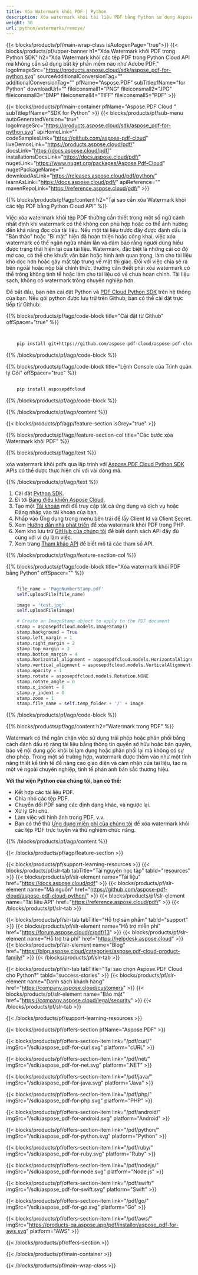 ```yaml
---
title: Xóa Watermark khỏi PDF | Python
description: Xóa watermark khỏi tài liệu PDF bằng Python sử dụng Aspose.PDF Cloud SDK.
weight: 30
url: python/watermarks/remove/
---
```


{{< blocks/products/pf/main-wrap-class isAutogenPage="true">}}
{{< blocks/products/pf/upper-banner h1="Xóa Watermark khỏi PDF trong Python SDK" h2="Xóa Watermark khỏi các tệp PDF trong Python Cloud API mà không cần sử dụng bất kỳ phần mềm nào như Adobe PDF." logoImageSrc="https://products.aspose.cloud/sdk/aspose_pdf-for-python.svg" sourceAdditionalConversionTag="" additionalConversionTag="" pfName="Aspose.PDF" subTitlepfName="for Python" downloadUrl="" fileiconsmall1="PNG" fileiconsmall2="JPG" fileiconsmall3="BMP" fileiconsmall4="TIFF" fileiconsmall5="PDF" >}}

{{< blocks/products/pf/main-container pfName="Aspose.PDF Cloud " subTitlepfName="SDK for Python" >}}
{{< blocks/products/pf/sub-menu autoGeneratedVersion="true" logoImageSrc="https://products.aspose.cloud/sdk/aspose_pdf-for-python.svg" apiHomeLink="" codeSamplesLink="https://github.com/aspose-pdf-cloud" liveDemosLink="https://products.aspose.cloud/pdf/" docsLink="https://docs.aspose.cloud/pdf/" installationsDocsLink="https://docs.aspose.cloud/pdf/" nugetLink="https://www.nuget.org/packages/Aspose.Pdf-Cloud" nugetPackageName="" downloadAsLink="https://releases.aspose.cloud/pdf/python/" learnAsLink="https://docs.aspose.cloud/pdf/" apiReference="" mavenRepoLink="https://reference.aspose.cloud/pdf/" >}}

{{% blocks/products/pf/agp/content h2="Tại sao cần xóa Watermark khỏi các tệp PDF bằng Python Cloud API" %}}

Việc xóa watermark khỏi tệp PDF thường cần thiết trong một số ngữ cảnh nhất định khi watermark có thể không còn phù hợp hoặc có thể ảnh hưởng đến khả năng đọc của tài liệu.
Nếu một tài liệu trước đây được đánh dấu là "Bản thảo" hoặc "Bí mật" hiện đã hoàn thiện hoặc công khai, việc xóa watermark có thể ngăn ngừa nhầm lẫn và đảm bảo rằng người dùng hiểu được trạng thái hiện tại của tài liệu. Watermark, đặc biệt là những cái có độ mờ cao, có thể che khuất văn bản hoặc hình ảnh quan trọng, làm cho tài liệu khó đọc hơn hoặc gây mất tập trung về mặt thị giác. Đối với việc chia sẻ ra bên ngoài hoặc nộp bài chính thức, thường cần thiết phải xóa watermark có thể trông không tinh tế hoặc làm cho tài liệu có vẻ chưa hoàn chỉnh. Tài liệu sạch, không có watermark trông chuyên nghiệp hơn.

Để bắt đầu, bạn nên cài đặt Python và [PDF Cloud Python SDK](https://pypi.org/project/asposepdfcloud/) trên hệ thống của bạn.
Nếu gói python được lưu trữ trên Github, bạn có thể cài đặt trực tiếp từ Github:

{{% blocks/products/pf/agp/code-block title="Cài đặt từ Github" offSpacer="true" %}}

```bash

     
    pip install git+https://github.com/aspose-pdf-cloud/aspose-pdf-cloud-python.git


```

{{% /blocks/products/pf/agp/code-block %}}

{{% blocks/products/pf/agp/code-block title="Lệnh Console của Trình quản lý Gói" offSpacer="true" %}}

```bash
     
    pip install asposepdfcloud

```

{{% /blocks/products/pf/agp/code-block %}}

{{% /blocks/products/pf/agp/content %}}

{{< blocks/products/pf/agp/feature-section isGrey="true" >}}

{{% blocks/products/pf/agp/feature-section-col title="Các bước xóa Watermark khỏi PDF" %}}

{{% blocks/products/pf/agp/text %}}

xóa watermark khỏi pdfs qua lập trình với
[Aspose.PDF Cloud Python SDK](https://products.aspose.cloud/pdf/python/)
APIs có thể được thực hiện chỉ với vài dòng mã.

{{% /blocks/products/pf/agp/text %}}

1. Cài đặt [Python SDK](https://pypi.org/project/asposepdfcloud/).
1. Đi tới [Bảng điều khiển Aspose Cloud](https://dashboard.aspose.cloud/).
1. Tạo một [Tài khoản](https://docs.aspose.cloud/display/storagecloud/Creating+and+Managing+Account) mới để truy cập tất cả ứng dụng và dịch vụ hoặc Đăng nhập vào tài khoản của bạn.
1. Nhấp vào Ứng dụng trong menu bên trái để lấy Client Id và Client Secret.
1. Xem [Hướng dẫn nhà phát triển](https://docs.aspose.cloud/pdf/working-with-stamps/) để xóa watermark khỏi PDF trong PHP.
1. Xem kho lưu trữ [GitHub của chúng tôi](https://github.com/aspose-pdf-cloud/aspose-pdf-cloud-python/) để biết danh sách API đầy đủ cùng với ví dụ làm việc.
1. Xem trang [Tham khảo API](https://reference.aspose.cloud/pdf/#/Merge) để biết mô tả các tham số API.

{{% /blocks/products/pf/agp/feature-section-col %}}

{{% blocks/products/pf/agp/code-block title="Xóa watermark khỏi PDF bằng Python" offSpacer="" %}}

```python

	file_name = 'PageNumberStamp.pdf'
	self.uploadFile(file_name)

	image = 'test.jpg'
	self.uploadFile(image)

	# Create an ImageStamp object to apply to the PDF document
	stamp = asposepdfcloud.models.ImageStamp()
	stamp.background = True
	stamp.left_margin = 1
	stamp.right_margin = 2
	stamp.top_margin = 3
	stamp.bottom_margin = 4
	stamp.horizontal_alignment = asposepdfcloud.models.HorizontalAlignment.CENTER
	stamp.vertical_alignment = asposepdfcloud.models.VerticalAlignment.CENTER
	stamp.opacity = 1
	stamp.rotate = asposepdfcloud.models.Rotation.NONE
	stamp.rotate_angle = 0
	stamp.x_indent = 0
	stamp.y_indent = 0
	stamp.zoom = 1
	stamp.file_name = self.temp_folder + '/' + image
```

{{% /blocks/products/pf/agp/code-block %}}

{{% blocks/products/pf/agp/content h2="Watermark trong PDF" %}}

Watermark có thể ngăn chặn việc sử dụng trái phép hoặc phân phối bằng cách đánh dấu rõ ràng tài liệu bằng thông tin quyền sở hữu hoặc bản quyền, bảo vệ nội dung gốc khỏi bị lạm dụng hoặc phân phối lại mà không có sự cho phép.
Trong một số trường hợp, watermark được thêm vào như một tính năng thiết kế tinh tế để nâng cao giao diện và cảm nhận của tài liệu, tạo ra một vẻ ngoài chuyên nghiệp, tinh tế phản ánh bản sắc thương hiệu.

**Với thư viện Python của chúng tôi, bạn có thể:**

+ Kết hợp các tài liệu PDF.
+ Chia nhỏ các tệp PDF.
+ Chuyển đổi PDF sang các định dạng khác, và ngược lại.
+ Xử lý Ghi chú.
+ Làm việc với hình ảnh trong PDF, v.v.
+ Bạn có thể thử [Ứng dụng miễn phí của chúng tôi](https://products.aspose.app/pdf/remove-watermark) để xóa watermark khỏi các tệp PDF trực tuyến và thử nghiệm chức năng.

{{% /blocks/products/pf/agp/content %}}

{{< /blocks/products/pf/agp/feature-section >}}

{{< blocks/products/pf/support-learning-resources >}}
{{< blocks/products/pf/slr-tab tabTitle="Tài nguyên học tập" tabId="resources" >}}
{{< blocks/products/pf/slr-element name="Tài liệu" href="https://docs.aspose.cloud/pdf" >}}
{{< blocks/products/pf/slr-element name="Mã nguồn" href="https://github.com/aspose-pdf-cloud/aspose-pdf-cloud-python/" >}}
{{< blocks/products/pf/slr-element name="Tài liệu API" href="https://reference.aspose.cloud/pdf/" >}}
{{< /blocks/products/pf/slr-tab >}}

{{< blocks/products/pf/slr-tab tabTitle="Hỗ trợ sản phẩm" tabId="support" >}}
{{< blocks/products/pf/slr-element name="Hỗ trợ miễn phí" href="https://forum.aspose.cloud/c/pdf/13" >}}
{{< blocks/products/pf/slr-element name="Hỗ trợ trả phí" href="https://helpdesk.aspose.cloud" >}}
{{< blocks/products/pf/slr-element name="Blog" href="https://blog.aspose.cloud/categories/aspose.pdf-cloud-product-family/" >}}
{{< /blocks/products/pf/slr-tab >}}

{{< blocks/products/pf/slr-tab tabTitle="Tại sao chọn Aspose.PDF Cloud cho Python?" tabId="success-stories" >}}
{{< blocks/products/pf/slr-element name="Danh sách khách hàng" href="https://company.aspose.cloud/customers" >}}
{{< blocks/products/pf/slr-element name="Bảo mật" href="https://company.aspose.cloud/legal/security" >}}
{{< /blocks/products/pf/slr-tab >}}

{{< /blocks/products/pf/support-learning-resources >}}

{{< blocks/products/pf/offers-section pfName="Aspose.PDF" >}}

{{< blocks/products/pf/offers-section-item link="/pdf/curl/" imgSrc="/sdk/aspose_pdf-for-curl.svg" platform="cURL" >}}

{{< blocks/products/pf/offers-section-item link="/pdf/net/" imgSrc="/sdk/aspose_pdf-for-net.svg" platform=".NET" >}}

{{< blocks/products/pf/offers-section-item link="/pdf/java/" imgSrc="/sdk/aspose_pdf-for-java.svg" platform="Java" >}}

{{< blocks/products/pf/offers-section-item link="/pdf/php/" imgSrc="/sdk/aspose_pdf-for-php.svg" platform="PHP" >}}

{{< blocks/products/pf/offers-section-item link="/pdf/android/" imgSrc="/sdk/aspose_pdf-for-android.svg" platform="Android" >}}

{{< blocks/products/pf/offers-section-item link="/pdf/python/" imgSrc="/sdk/aspose_pdf-for-python.svg" platform="Python" >}}

{{< blocks/products/pf/offers-section-item link="/pdf/ruby/" imgSrc="/sdk/aspose_pdf-for-ruby.svg" platform="Ruby" >}}

{{< blocks/products/pf/offers-section-item link="/pdf/nodejs/" imgSrc="/sdk/aspose_pdf-for-node.svg" platform="Node.js" >}}

{{< blocks/products/pf/offers-section-item link="/pdf/swift/" imgSrc="/sdk/aspose_pdf-for-swift.svg" platform="Swift" >}}

{{< blocks/products/pf/offers-section-item link="/pdf/go/" imgSrc="/sdk/aspose_pdf-for-go.svg" platform="Go" >}}

{{< blocks/products/pf/offers-section-item link="/pdf/aws/" imgSrc="https://products-qa.aspose.app/pdf/installer/aspose_pdf-for-aws.svg" platform="AWS" >}}

{{< /blocks/products/pf/offers-section >}}

<!-- aboutfile Ends -->

{{< /blocks/products/pf/main-container >}}

{{< /blocks/products/pf/main-wrap-class >}}
